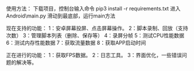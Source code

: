 使用方法：
下载项目，控制台输入命令 pip3 install -r requirements.txt
进入Android\main.py
滑动到最底部，运行main方法

现在支持的功能：
1：安卓屏幕投屏、点击屏幕操作。
2：脚本录制、回放（支持次数）
3：管理脚本列表（删除、保存等）
4：录屏分帧
5：测试CPU性能数据
6：测试内存性能数据
7：获取流量数据
8：获取APP启动时间

正在进行的功能：
1：获取FPS数据。
2：日志工具。
3：界面优化，一些错误问题的解决等。
